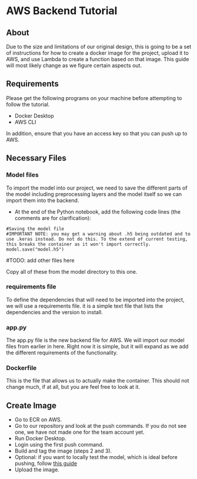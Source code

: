 # AWS Backend Tutorial
## About
Due to the size and limitations of our original design, this is going to be a set of instructions for how to create a docker image for the project, upload it to AWS, and use Lambda to create a function based on that image. This guide will most likely change as we figure certain aspects out.

## Requirements
Please get the following programs on your machine before attempting to follow the tutorial.

- Docker Desktop
- AWS CLI

In addition, ensure that you have an access key so that you can push up to AWS.

## Necessary Files
### Model files
To import the model into our project, we need to save the different parts of the model including preprocessing layers and the model itself so we can import them into the backend.
- At the end of the Python notebook, add the following code lines (the comments are for clarification):
```
#Saving the model file
#IMPORTANT NOTE: you may get a warning about .h5 being outdated and to use .keras instead. Do not do this. To the extend of current testing, this breaks the container as it won't import correctly.
model.save("model.h5")
```
#TODO: add other files here

Copy all of these from the model directory to this one.

### requirements file
To define the dependencies that will need to be imported into the project, we will use a requirements file. it is a simple text file that lists the dependencies and the version to install.

### app.py
The app.py file is the new backend file for AWS. We will import our model files from earlier in here. Right now it is simple, but it will expand as we add the different requirements of the functionality.

### Dockerfile
This is the file that allows us to actually make the container. This should not change much, if at all, but you are feel free to look at it.

## Create Image
- Go to ECR on AWS.
- Go to our repository and look at the push commands. If you do not see one, we have not made one for the team account yet.
- Run Docker Desktop.
- Login using the first push command.
- Build and tag the image (steps 2 and 3).
- Optional: if you want to locally test the model, which is ideal before pushing, follow [this guide](https://docs.aws.amazon.com/lambda/latest/dg/images-test.html)
- Upload the image.